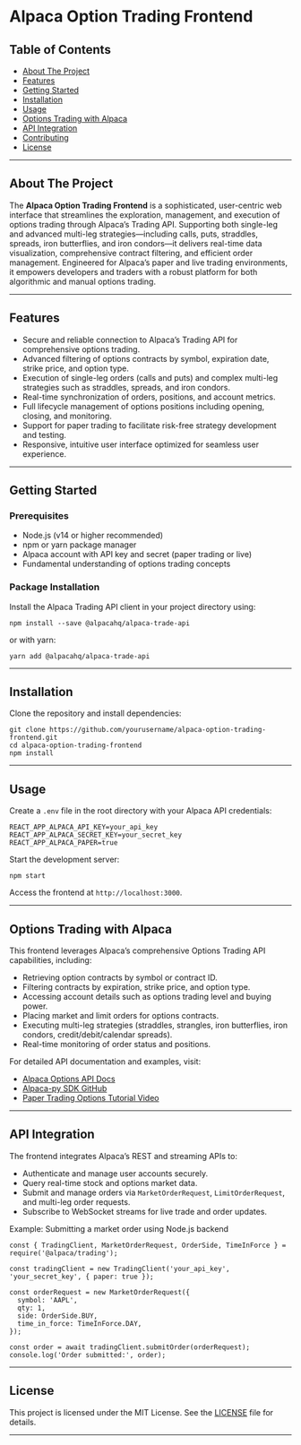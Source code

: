 # Alpaca Option Trading Frontend

## Table of Contents
- [About The Project](#about-the-project)
- [Features](#features)
- [Getting Started](#getting-started)
- [Installation](#installation)
- [Usage](#usage)
- [Options Trading with Alpaca](#options-trading-with-alpaca)
- [API Integration](#api-integration)
- [Contributing](#contributing)
- [License](#license)

---

## About The Project

The **Alpaca Option Trading Frontend** is a sophisticated, user-centric web interface that streamlines the exploration, management, and execution of options trading through Alpaca’s Trading API. Supporting both single-leg and advanced multi-leg strategies—including calls, puts, straddles, spreads, iron butterflies, and iron condors—it delivers real-time data visualization, comprehensive contract filtering, and efficient order management. Engineered for Alpaca’s paper and live trading environments, it empowers developers and traders with a robust platform for both algorithmic and manual options trading.

---

## Features

- Secure and reliable connection to Alpaca’s Trading API for comprehensive options trading.
- Advanced filtering of options contracts by symbol, expiration date, strike price, and option type.
- Execution of single-leg orders (calls and puts) and complex multi-leg strategies such as straddles, spreads, and iron condors.
- Real-time synchronization of orders, positions, and account metrics.
- Full lifecycle management of options positions including opening, closing, and monitoring.
- Support for paper trading to facilitate risk-free strategy development and testing.
- Responsive, intuitive user interface optimized for seamless user experience.

---

## Getting Started

### Prerequisites

- Node.js (v14 or higher recommended)
- npm or yarn package manager
- Alpaca account with API key and secret (paper trading or live)
- Fundamental understanding of options trading concepts

### Package Installation

Install the Alpaca Trading API client in your project directory using:

```
npm install --save @alpacahq/alpaca-trade-api
```

or with yarn:

```
yarn add @alpacahq/alpaca-trade-api
```

---

## Installation

Clone the repository and install dependencies:

```
git clone https://github.com/yourusername/alpaca-option-trading-frontend.git
cd alpaca-option-trading-frontend
npm install
```

---

## Usage

Create a `.env` file in the root directory with your Alpaca API credentials:

```
REACT_APP_ALPACA_API_KEY=your_api_key
REACT_APP_ALPACA_SECRET_KEY=your_secret_key
REACT_APP_ALPACA_PAPER=true
```

Start the development server:

```
npm start
```

Access the frontend at `http://localhost:3000`.

---

## Options Trading with Alpaca

This frontend leverages Alpaca’s comprehensive Options Trading API capabilities, including:

- Retrieving option contracts by symbol or contract ID.
- Filtering contracts by expiration, strike price, and option type.
- Accessing account details such as options trading level and buying power.
- Placing market and limit orders for options contracts.
- Executing multi-leg strategies (straddles, strangles, iron butterflies, iron condors, credit/debit/calendar spreads).
- Real-time monitoring of order status and positions.

For detailed API documentation and examples, visit:

- [Alpaca Options API Docs](https://alpaca.markets/docs/api-references/options-api/)
- [Alpaca-py SDK GitHub](https://github.com/alpacahq/alpaca-py)
- [Paper Trading Options Tutorial Video](https://www.youtube.com/watch?v=B0Z7oCmr5nM)

---

## API Integration

The frontend integrates Alpaca’s REST and streaming APIs to:

- Authenticate and manage user accounts securely.
- Query real-time stock and options market data.
- Submit and manage orders via `MarketOrderRequest`, `LimitOrderRequest`, and multi-leg order requests.
- Subscribe to WebSocket streams for live trade and order updates.

Example: Submitting a market order using Node.js backend

```
const { TradingClient, MarketOrderRequest, OrderSide, TimeInForce } = require('@alpaca/trading');

const tradingClient = new TradingClient('your_api_key', 'your_secret_key', { paper: true });

const orderRequest = new MarketOrderRequest({
  symbol: 'AAPL',
  qty: 1,
  side: OrderSide.BUY,
  time_in_force: TimeInForce.DAY,
});

const order = await tradingClient.submitOrder(orderRequest);
console.log('Order submitted:', order);
```

---

## License

This project is licensed under the MIT License. See the [LICENSE](LICENSE) file for details.

---
